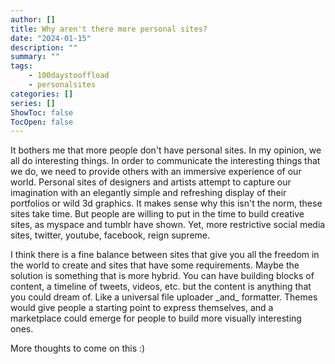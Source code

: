 ```yaml
---
author: []
title: Why aren't there more personal sites?
date: "2024-01-15"
description: ""
summary: ""
tags:
    - 100daystooffload
    - personalsites
categories: []
series: []
ShowToc: false
TocOpen: false
---
```


It bothers me that more people don't have personal sites. In my opinion, we all do interesting things. In order to communicate the interesting things that we do, we need to provide others with an immersive experience of our world. Personal sites of designers and artists attempt to capture our imagination with an elegantly simple and refreshing display of their portfolios or wild 3d graphics. It makes sense why this isn't the norm, these sites take time. But people are willing to put in the time to build creative sites, as myspace and tumblr have shown. Yet, more restrictive social media sites, twitter, youtube, facebook, reign supreme.

I think there is a fine balance between sites that give you all the freedom in the world to create and sites that have some requirements. Maybe the solution is something that is more hybrid. You can have building blocks of content, a timeline of tweets, videos, etc. but the content is anything that you could dream of. Like a universal file uploader \_and\_ formatter. Themes would give people a starting point to express themselves, and a marketplace could emerge for people to build more visually interesting ones.

More thoughts to come on this :)